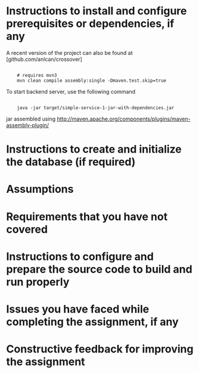 

# Instructions to install and configure prerequisites or dependencies, if any
   
A recent version of the project can also be found at [github.com/anlcan/crossover]        
```

    # requires mvn3
    mvn clean compile assembly:single -Dmaven.test.skip=true
```


To start backend server, use the following command  
```

    java -jar target/simple-service-1-jar-with-dependencies.jar
```



jar assembled using
http://maven.apache.org/components/plugins/maven-assembly-plugin/

# Instructions to create and initialize the database (if required)

# Assumptions 

# Requirements that you have not covered

# Instructions to configure and prepare the source code to build and run properly
# Issues you have faced while completing the assignment, if any

# Constructive feedback for improving the assignment